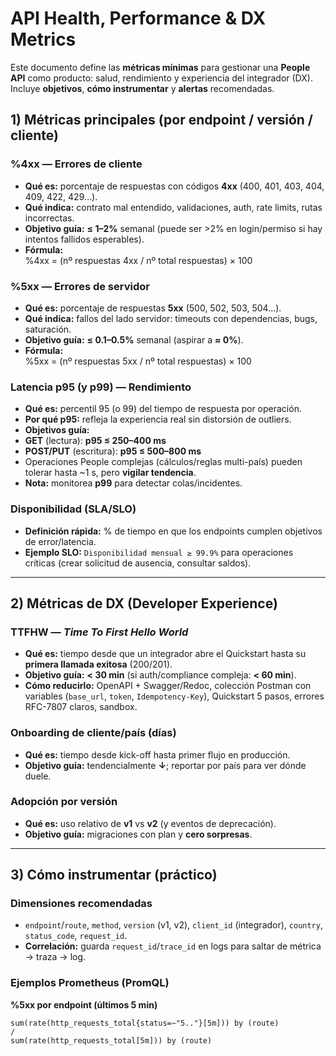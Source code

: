# API Health, Performance & DX Metrics

Este documento define las **métricas mínimas** para gestionar una **People API** como producto: salud, rendimiento y experiencia del integrador (DX). Incluye **objetivos**, **cómo instrumentar** y **alertas** recomendadas.

## 1) Métricas principales (por endpoint / versión / cliente)

### %4xx — Errores de cliente
- **Qué es:** porcentaje de respuestas con códigos **4xx** (400, 401, 403, 404, 409, 422, 429…).
- **Qué indica:** contrato mal entendido, validaciones, auth, rate limits, rutas incorrectas.
- **Objetivo guía:** **≤ 1–2%** semanal (puede ser >2% en login/permiso si hay intentos fallidos esperables).
- **Fórmula:**  
%4xx = (nº respuestas 4xx / nº total respuestas) × 100

### %5xx — Errores de servidor
- **Qué es:** porcentaje de respuestas **5xx** (500, 502, 503, 504…).
- **Qué indica:** fallos del lado servidor: timeouts con dependencias, bugs, saturación.
- **Objetivo guía:** **≤ 0.1–0.5%** semanal (aspirar a **≈ 0%**).
- **Fórmula:**  
%5xx = (nº respuestas 5xx / nº total respuestas) × 100

### Latencia p95 (y p99) — Rendimiento
- **Qué es:** percentil 95 (o 99) del tiempo de respuesta por operación.
- **Por qué p95:** refleja la experiencia real sin distorsión de outliers.
- **Objetivos guía:**
- **GET** (lectura): **p95 ≤ 250–400 ms**
- **POST/PUT** (escritura): **p95 ≤ 500–800 ms**
- Operaciones People complejas (cálculos/reglas multi-país) pueden tolerar hasta ~1 s, pero **vigilar tendencia**.
- **Nota:** monitorea **p99** para detectar colas/incidentes.

### Disponibilidad (SLA/SLO)
- **Definición rápida:** % de tiempo en que los endpoints cumplen objetivos de error/latencia.
- **Ejemplo SLO:** `Disponibilidad mensual ≥ 99.9%` para operaciones críticas (crear solicitud de ausencia, consultar saldos).

---

## 2) Métricas de DX (Developer Experience)

### TTFHW — *Time To First Hello World*
- **Qué es:** tiempo desde que un integrador abre el Quickstart hasta su **primera llamada exitosa** (200/201).
- **Objetivo guía:** **< 30 min** (si auth/compliance compleja: **< 60 min**).
- **Cómo reducirlo:** OpenAPI + Swagger/Redoc, colección Postman con variables (`base_url`, `token`, `Idempotency-Key`), Quickstart 5 pasos, errores RFC-7807 claros, sandbox.

### Onboarding de cliente/país (días)
- **Qué es:** tiempo desde kick-off hasta primer flujo en producción.
- **Objetivo guía:** tendencialmente **↓**; reportar por país para ver dónde duele.

### Adopción por versión
- **Qué es:** uso relativo de **v1** vs **v2** (y eventos de deprecación).
- **Objetivo guía:** migraciones con plan y **cero sorpresas**.

---

## 3) Cómo instrumentar (práctico)

### Dimensiones recomendadas
- `endpoint`/`route`, `method`, `version` (v1, v2), `client_id` (integrador), `country`, `status_code`, `request_id`.
- **Correlación:** guarda `request_id`/`trace_id` en logs para saltar de métrica → traza → log.

### Ejemplos Prometheus (PromQL)

**%5xx por endpoint (últimos 5 min)**
```promql
sum(rate(http_requests_total{status=~"5.."}[5m])) by (route)
/
sum(rate(http_requests_total[5m])) by (route)
